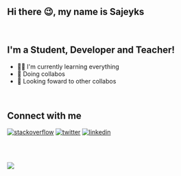 ## Hi there :wink:, my name is Sajeyks
<br>

## I'm a Student, Developer and Teacher!
 - :student: I'm currently learning everything
 - :construction: Doing collabos
 - :telescope: Looking foward to other collabos
 
<br>

## Connect with me
<p align="start">
<a href="https://stackoverflow.com/users/12601926/sajeyks-mwangi"><img src="https://img.icons8.com/color/50/000000/stackoverflow.png" alt="stackoverflow"/></a>
  <a href="https://mobile.twitter.com/sam11096199/"><img src="https://img.icons8.com/color/50/000000/twitter-squared.png" alt="twitter"/></a>
  <a href="https://www.linkedin.com/in/samuel-mwangi-ab2452211/"><img src="https://img.icons8.com/color/50/000000/linkedin.png" alt="linkedin"/></a>
</p>

<br>

<br>

![](https://komarev.com/ghpvc/?username=Sajeyks&color=blueviolet)

<br>